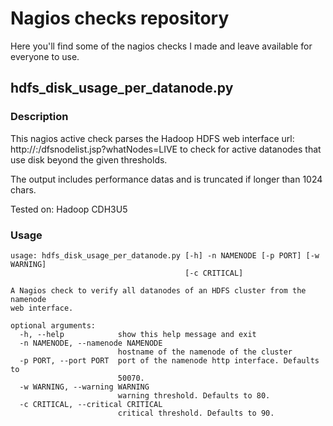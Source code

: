 Nagios checks repository
========================

Here you'll find some of the nagios checks I made and leave available for
everyone to use.

hdfs_disk_usage_per_datanode.py
-------------------------------

### Description

This nagios active check parses the Hadoop HDFS web interface url:
http://<namenode>:<port>/dfsnodelist.jsp?whatNodes=LIVE
to check for active datanodes that use disk beyond the given thresholds.

The output includes performance datas and is truncated if longer than 1024
chars.

Tested on: Hadoop CDH3U5

### Usage

```
usage: hdfs_disk_usage_per_datanode.py [-h] -n NAMENODE [-p PORT] [-w WARNING]
                                       [-c CRITICAL]

A Nagios check to verify all datanodes of an HDFS cluster from the namenode
web interface.

optional arguments:
  -h, --help            show this help message and exit
  -n NAMENODE, --namenode NAMENODE
                        hostname of the namenode of the cluster
  -p PORT, --port PORT  port of the namenode http interface. Defaults to
                        50070.
  -w WARNING, --warning WARNING
                        warning threshold. Defaults to 80.
  -c CRITICAL, --critical CRITICAL
                        critical threshold. Defaults to 90.
```
